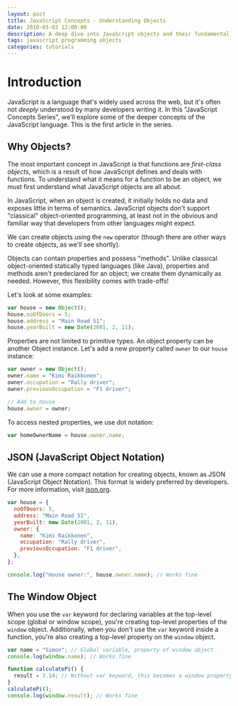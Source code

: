 ```yaml
---
layout: post
title: JavaScript Concepts - Understanding Objects
date: 2010-03-03 12:00:00
description: A deep dive into JavaScript objects and their fundamental concepts
tags: javascript programming objects
categories: tutorials
---
```


# Introduction

JavaScript is a language that's widely used across the web, but it's often not _deeply_ understood by many developers writing it. In this "JavaScript Concepts Series", we'll explore some of the deeper concepts of the JavaScript language. This is the first article in the series.

## Why Objects?

The most important concept in JavaScript is that functions are _first-class objects_, which is a result of how JavaScript defines and deals with functions. To understand what it means for a function to be an object, we must first understand what JavaScript objects are all about.

In JavaScript, when an object is created, it initially holds no data and exposes little in terms of semantics. JavaScript objects don't support "classical" object-oriented programming, at least not in the obvious and familiar way that developers from other languages might expect.

We can create objects using the `new` operator (though there are other ways to create objects, as we'll see shortly).

Objects can contain properties and possess "methods". Unlike classical object-oriented statically typed languages (like Java), properties and methods aren't predeclared for an object; we create them dynamically as needed. However, this flexibility comes with trade-offs!

Let's look at some examples:

```javascript
var house = new Object();
house.noOfDoors = 5;
house.address = "Main Road 51";
house.yearBuilt = new Date(2001, 2, 11);
```

Properties are not limited to primitive types. An object property can be another Object instance. Let's add a new property called `owner` to our `house` instance:

```javascript
var owner = new Object();
owner.name = "Kimi Raikkonen";
owner.occupation = "Rally driver";
owner.previousOccupation = "F1 driver";

// Add to house
house.owner = owner;
```

To access nested properties, we use dot notation:

```javascript
var homeOwnerName = house.owner.name;
```

## JSON (JavaScript Object Notation)

We can use a more compact notation for creating objects, known as JSON (JavaScript Object Notation). This format is widely preferred by developers. For more information, visit [json.org](http://www.json.org).

```javascript
var house = {
  noOfDoors: 5,
  address: "Main Road 51",
  yearBuilt: new Date(2001, 2, 11),
  owner: {
    name: "Kimi Raikkonen",
    occupation: "Rally driver",
    previousOccupation: "F1 driver",
  },
};

console.log("House owner:", house.owner.name); // Works fine
```

## The Window Object

When you use the `var` keyword for declaring variables at the top-level scope (global or window scope), you're creating top-level properties of the `window` object. Additionally, when you don't use the `var` keyword inside a function, you're also creating a top-level property on the `window` object.

```javascript
var name = "Simon"; // Global variable, property of window object
console.log(window.name); // Works fine

function calculatePi() {
  result = 3.14; // Without var keyword, this becomes a window property
}
calculatePi();
console.log(window.result); // Works fine
```
